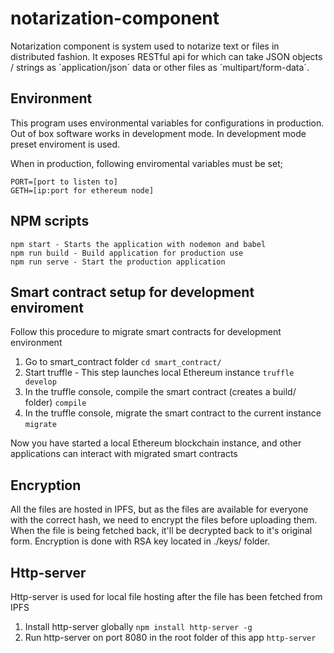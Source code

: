 # notarization-component

Notarization component is system used to notarize text or files in distributed fashion. It exposes RESTful api for which can take JSON objects / strings as ´application/json´ data or other files as ´multipart/form-data´.

## Environment

This program uses environmental variables for configurations in production. Out of box software works in development mode. In development mode preset enviroment is used.

When in production, following enviromental variables must be set;

```
PORT=[port to listen to]
GETH=[ip:port for ethereum node]
```

## NPM scripts

```
npm start - Starts the application with nodemon and babel
npm run build - Build application for production use
npm run serve - Start the production application
```

## Smart contract setup for development enviroment

Follow this procedure to migrate smart contracts for development environment

1. Go to smart_contract folder
   `cd smart_contract/`
2. Start truffle - This step launches local Ethereum instance
   `truffle develop`
3. In the truffle console, compile the smart contract (creates a build/ folder)
   `compile`
4. In the truffle console, migrate the smart contract to the current instance
   `migrate`

Now you have started a local Ethereum blockchain instance, and other applications can interact with migrated smart contracts

## Encryption

All the files are hosted in IPFS, but as the files are available for everyone with the correct hash, we need to encrypt the files before uploading them. When the file is being fetched back, it'll be decrypted back to it's original form. Encryption is done with RSA key located in ./keys/ folder.

## Http-server

Http-server is used for local file hosting after the file has been fetched from IPFS

1. Install http-server globally
   `npm install http-server -g`
2. Run http-server on port 8080 in the root folder of this app
   `http-server`
